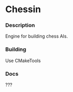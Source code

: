 # Chessin

### Description
Engine for building chess AIs.

### Building

Use CMakeTools

### Docs

???